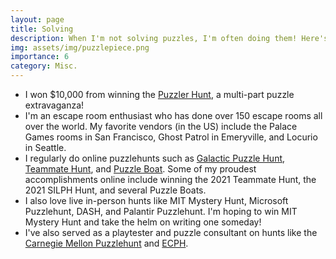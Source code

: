 ```yaml
---
layout: page
title: Solving
description: When I'm not solving puzzles, I'm often doing them! Here's a bit about some of the puzzling I've done.
img: assets/img/puzzlepiece.png
importance: 6
category: Misc.
---
```


<ul>
    <li>I won $10,000 from winning the <a href="https://contest.thepuzzlerbook.com/">Puzzler Hunt</a>, a multi-part puzzle extravaganza!</li>
    <li>I'm an escape room enthusiast who has done over 150 escape rooms all over the world. My favorite vendors (in the US) include the Palace Games rooms in San Francisco, Ghost Patrol in Emeryville, and Locurio in Seattle.</li>
    <li>I regularly do online puzzlehunts such as <a href="https://2022.galacticpuzzlehunt.com/archive">Galactic Puzzle Hunt</a>, <a href="https://2021.teammatehunt.com/">Teammate Hunt</a>, and <a href="https://www.pandamagazine.com/island/">Puzzle Boat</a>. Some of my proudest accomplishments online include winning the 2021 Teammate Hunt, the 2021 SILPH Hunt, and several Puzzle Boats.</li>
    <li>I also love live in-person hunts like MIT Mystery Hunt, Microsoft Puzzlehunt, DASH, and Palantir Puzzlehunt. I'm hoping to win MIT Mystery Hunt and take the helm on writing one someday!</li>
    <li>I've also served as a playtester and puzzle consultant on hunts like the <a href="https://puzzlehunt.club.cc.cmu.edu/">Carnegie Mellon Puzzlehunt</a> and <a href ="https://ecph.site/index.html">ECPH</a>.</li>
</ul>
